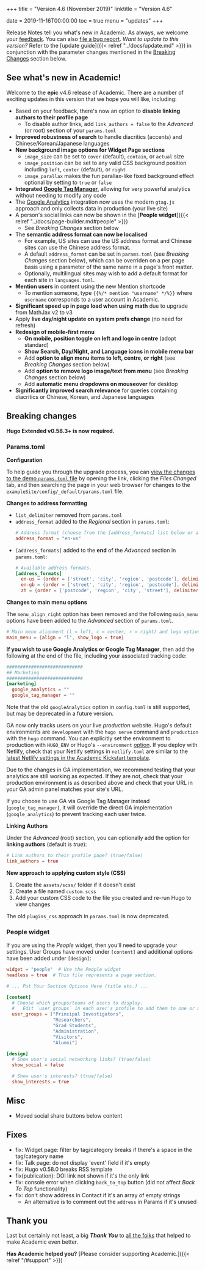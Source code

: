 +++
title = "Version 4.6 (November 2019)"
linktitle = "Version 4.6"

date = 2019-11-16T00:00:00
toc = true
menu = "updates"
+++

Release Notes tell you what's new in Academic. As always, we welcome your [feedback](https://github.com/gcushen/hugo-academic/issues). You can also [file a bug report](https://github.com/gcushen/hugo-academic/issues). *Want to update to this version?* Refer to the [update guide]({{< relref "../docs/update.md" >}}) in conjunction with the parameter changes mentioned in the [Breaking Changes](#breaking-changes) section below.

## See what's new in Academic!

Welcome to the **epic** v4.6 release of Academic. There are a number of exciting updates in this version that we hope you will like, including:

- Based on your feedback, there's now an option to **disable linking authors to their profile page**
  - To disable author links, add `link_authors = false` to the _Advanced_ (or root) section of your `params.toml`
- **Improved robustness of search** to handle diacritics (accents) and Chinese/Korean/Japanese languages
- **New background image options for Widget Page sections**
  - `image_size` can be set to `cover` (default), `contain`, or `actual` size
  - `image_position` can be set to any valid CSS background position including `left`, `center` (default), or `right`
  - `image_parallax` makes the fun parallax-like fixed background effect optional by setting to `true` or `false`
- **Integrated [Google Tag Manager](https://tagmanager.google.com)**, allowing for very powerful analytics without needing to modify any code
- The [Google Analytics](https://analytics.google.com) integration now uses the modern `gtag.js` approach and only collects data in production (your live site)
- A person's social links can now be shown in the [**People widget**]({{< relref "../docs/page-builder.md#people" >}})
  - See _Breaking Changes_ section below
- The **semantic address format can now be localised**
  - For example, US sites can use the US address format and Chinese sites can use the Chinese address format.
  - A default `address_format` can be set in `params.toml` (see *Breaking Changes* section below), which can be overriden on a per page basis using a parameter of the same name in a page's front matter.
  - Optionally, multilingual sites may wish to add a default format for each site in `languages.toml`.
- **Mention users** in content using the new Mention shortcode
  - To mention someone, type `{{%/* mention "username" */%}}` where `username` corresponds to a user account in Academic.
- **Significant speed up in page load when using math** due to upgrade from MathJax v2 to v3
- Apply **live day/night update on system prefs change** (no need for refresh)
- **Redesign of mobile-first menu**
  - **On mobile, position toggle on left and logo in centre** (adopt standard)
  - **Show Search, Day/Night, and Language icons in mobile menu bar**
  - Add **option to align menu items to left, centre, or right** (see *Breaking Changes* section below)
  - Add **option to remove logo image/text from menu** (see *Breaking Changes* section below)
  - Add **automatic menu dropdowns on mouseover** for desktop
- **Significantly improved search relevance** for queries containing diacritics or Chinese, Korean, and Japanese languages

## Breaking changes

**Hugo Extended v0.58.3+ is now required.**

### Params.toml

**Configuration**

To help guide you through the upgrade process, you can [view the changes to the demo `params.toml` file](https://github.com/gcushen/hugo-academic/compare/v4.5.0...v4.6.0#diff-8b291e059fa3d9923251f60f22e0ef49) by opening the link, clicking the *Files Changed* tab, and then searching the page in your web browser for changes to the `exampleSite/config/_default/params.toml` file.

**Changes to address formatting**

- `list_delimiter` removed from `params.toml`
- `address_format` added to the *Regional* section in `params.toml`:
    ```toml
    # Address format (choose from the [address_formats] list below or add you own to the list).
    address_format = "en-us"
    ```
- `[address_formats]` added to the **end** of the *Advanced* section in `params.toml`:
    ```toml
    # Available address formats.
    [address_formats]
      en-us = {order = ['street', 'city', 'region', 'postcode'], delimiters = [', ', ', ', ' ', '']}
      en-gb = {order = ['street', 'city', 'region', 'postcode'], delimiters = [', ', ', ', ', ', '']}
      zh = {order = ['postcode', 'region', 'city', 'street'], delimiters = [' ', ' ', ' ', '']}
    ```

**Changes to main menu options**

The `menu_align_right` option has been removed and the following `main_menu` options have been added to the *Advanced* section of `params.toml`.

```toml
# Main menu alignment (l = left, c = center, r = right) and logo options.
main_menu = {align = "l", show_logo = true}
```

**If you wish to use Google Analytics or Google Tag Manager**, then add the following at the end of the file, including your associated tracking code:

```toml
############################
## Marketing
############################
[marketing]
  google_analytics = ""
  google_tag_manager = ""
```

Note that the old `googleAnalytics` option in `config.toml` is still supported, but may be deprecated in a future version.

GA now only tracks users on your live _production_ website. Hugo's default environments are `development` with the `hugo serve` command and `production` with the `hugo` command. You can explicitly set the environment to production with `HUGO_ENV` or Hugo's `--environment` [option](https://gohugo.io/commands/hugo_env/#readout). If you deploy with Netlify, check that your Netlify settings in `netlify.toml` are similar to the [latest Netlify settings in the Academic Kickstart template](https://github.com/sourcethemes/academic-kickstart/blob/master/netlify.toml).

Due to the changes in GA implementation, we recommend testing that your analytics are still working as expected. If they are not, check that your production environment is as described above and check that your URL in your GA admin panel matches your site's URL.

If you choose to use GA via Google Tag Manager instead (`google_tag_manager`), it will override the direct GA implementation (`google_analytics`) to prevent tracking each user twice.

**Linking Authors**

Under the _Advanced_ (root) section, you can optionally add the option for **linking authors** (default is _true_):

```toml
# Link authors to their profile page? (true/false)
link_authors = true
```

**New approach to applying custom style (CSS)**

1. Create the `assets/scss/` folder if it doesn't exist
2. Create a file named `custom.scss`
3. Add your custom CSS code to the file you created and re-run Hugo to view changes

The old `plugins_css` approach in `params.toml` is now deprecated.

### People widget

If you are using the _People_ widget, then you'll need to upgrade your settings. User Groups have moved under `[content]` and additional options have been added under `[design]`:

```toml
widget = "people"  # Use the People widget
headless = true  # This file represents a page section.

# ... Put Your Section Options Here (title etc.) ...

[content]
  # Choose which groups/teams of users to display.
  #   Edit `user_groups` in each user's profile to add them to one or more of these groups.
  user_groups = ["Principal Investigators",
                 "Researchers",
                 "Grad Students",
                 "Administration",
                 "Visitors",
                 "Alumni"]

[design]
  # Show user's social networking links? (true/false)
  show_social = false

  # Show user's interests? (true/false)
  show_interests = true
```

## Misc

- Moved social share buttons below content

## Fixes

- fix: Widget page: filter by tag/category breaks if there's a space in the tag/category name
- fix: Talk page: do not display 'event' field if it's empty
- fix: Hugo v0.58.0 breaks RSS template
- fix(publication): DOI link not shown if it's the only link
- fix: console error when clicking `back_to_top` button (did not affect _Back To Top_ functionality)
- fix: don't show address in Contact if it's an array of empty strings
  - An alternative is to comment out the `address` in Params if it's unused
  
## Thank you

Last but certainly not least, a big **_Thank You_** to [all the folks](https://github.com/gcushen/hugo-academic/graphs/contributors) that helped to make Academic even better.

**Has Academic helped you?** [Please consider supporting Academic.]({{< relref "/#support" >}})
